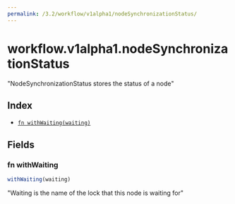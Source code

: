 ```yaml
---
permalink: /3.2/workflow/v1alpha1/nodeSynchronizationStatus/
---
```


# workflow.v1alpha1.nodeSynchronizationStatus

"NodeSynchronizationStatus stores the status of a node"

## Index

* [`fn withWaiting(waiting)`](#fn-withwaiting)

## Fields

### fn withWaiting

```ts
withWaiting(waiting)
```

"Waiting is the name of the lock that this node is waiting for"